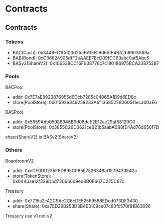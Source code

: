 # Contracts

## Contracts

### Tokens

* BAC(Cash): 0x3449FC1Cd036255BA1EB19d65fF4BA2b8903A69a
* BAB(Bond): 0xC36824905dfF2eAAEE7EcC09fCC63abc0af5Abc5
* BASv2(ShareV2): 0x106538CC16F938776c7c180186975BCA23875287

### Pools

BACPool

* addr: 0x7E7aE8923876955d6Dcb7285c04065A1B9d6ED8c
* store(PoolStore): 0x01592e349258233A6f13685228060511eca00aE6


BASPool
* addr: 0x5859Adb05988946B9d08dcE2E12ae29af58120C0
* store(PoolStore): 0x3855C26D0621ceB21b5aabA0B8fE4Ad76d658f7D

share(ShareV2) is BASv2(ShareV2)

### Others

BoardroomV2

* addr: 0xeCF0DDE35F6D895C065E7526348af1E79433E42a
* store(TokenStore): 0x0440ae12f329Dbd7306b6d9edBB0E667C225C87c


Treasury

* addr: 0x7715a2cA2C9Ae2C6cDE525F9588EDed073DF3430
* share(Share): 0xa7ED29B253D8B4E3109ce07c80fc570f81B63696


Treasury use v1 not v2

